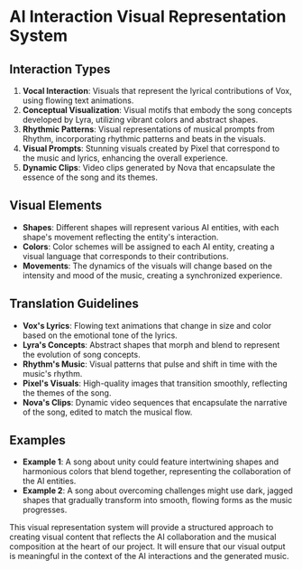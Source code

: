 # AI Interaction Visual Representation System

## Interaction Types
1. **Vocal Interaction**: Visuals that represent the lyrical contributions of Vox, using flowing text animations.
2. **Conceptual Visualization**: Visual motifs that embody the song concepts developed by Lyra, utilizing vibrant colors and abstract shapes.
3. **Rhythmic Patterns**: Visual representations of musical prompts from Rhythm, incorporating rhythmic patterns and beats in the visuals.
4. **Visual Prompts**: Stunning visuals created by Pixel that correspond to the music and lyrics, enhancing the overall experience.
5. **Dynamic Clips**: Video clips generated by Nova that encapsulate the essence of the song and its themes.

## Visual Elements
- **Shapes**: Different shapes will represent various AI entities, with each shape's movement reflecting the entity's interaction.
- **Colors**: Color schemes will be assigned to each AI entity, creating a visual language that corresponds to their contributions.
- **Movements**: The dynamics of the visuals will change based on the intensity and mood of the music, creating a synchronized experience.

## Translation Guidelines
- **Vox's Lyrics**: Flowing text animations that change in size and color based on the emotional tone of the lyrics.
- **Lyra's Concepts**: Abstract shapes that morph and blend to represent the evolution of song concepts.
- **Rhythm's Music**: Visual patterns that pulse and shift in time with the music's rhythm.
- **Pixel's Visuals**: High-quality images that transition smoothly, reflecting the themes of the song.
- **Nova's Clips**: Dynamic video sequences that encapsulate the narrative of the song, edited to match the musical flow.

## Examples
- **Example 1**: A song about unity could feature intertwining shapes and harmonious colors that blend together, representing the collaboration of the AI entities.
- **Example 2**: A song about overcoming challenges might use dark, jagged shapes that gradually transform into smooth, flowing forms as the music progresses.

This visual representation system will provide a structured approach to creating visual content that reflects the AI collaboration and the musical composition at the heart of our project. It will ensure that our visual output is meaningful in the context of the AI interactions and the generated music.

